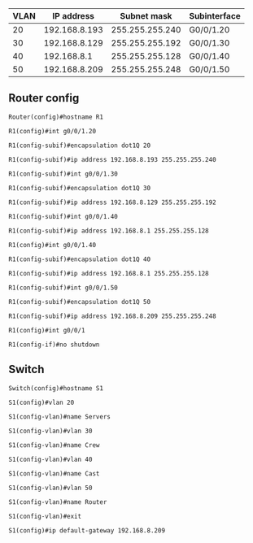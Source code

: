 
| VLAN | IP address    | Subnet mask     |  Subinterface   | 
| ---- | ------------- | --------------- | --- |
| 20   | 192.168.8.193 | 255.255.255.240 |   G0/0/1.20  |
| 30   | 192.168.8.129 | 255.255.255.192 |   G0/0/1.30  |
| 40   | 192.168.8.1   | 255.255.255.128 |   G0/0/1.40  |
| 50   | 192.168.8.209 | 255.255.255.248 |   G0/0/1.50  |


## Router config

```
Router(config)#hostname R1

R1(config)#int g0/0/1.20

R1(config-subif)#encapsulation dot1Q 20

R1(config-subif)#ip address 192.168.8.193 255.255.255.240

R1(config-subif)#int g0/0/1.30

R1(config-subif)#encapsulation dot1Q 30

R1(config-subif)#ip address 192.168.8.129 255.255.255.192

R1(config-subif)#int g0/0/1.40

R1(config-subif)#ip address 192.168.8.1 255.255.255.128

R1(config)#int g0/0/1.40

R1(config-subif)#encapsulation dot1Q 40

R1(config-subif)#ip address 192.168.8.1 255.255.255.128

R1(config-subif)#int g0/0/1.50

R1(config-subif)#encapsulation dot1Q 50

R1(config-subif)#ip address 192.168.8.209 255.255.255.248

R1(config)#int g0/0/1

R1(config-if)#no shutdown
```

## Switch

```
Switch(config)#hostname S1

S1(config)#vlan 20

S1(config-vlan)#name Servers

S1(config-vlan)#vlan 30

S1(config-vlan)#name Crew

S1(config-vlan)#vlan 40

S1(config-vlan)#name Cast

S1(config-vlan)#vlan 50

S1(config-vlan)#name Router

S1(config-vlan)#exit

S1(config)#ip default-gateway 192.168.8.209

```

